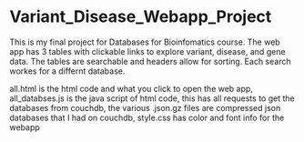 # Variant_Disease_Webapp_Project
This is my final project for Databases for Bioinfomatics course. The web app has 3 tables with clickable links to explore variant, disease, and gene data. The tables are searchable and headers allow for sorting. Each search workes for a differnt database.

all.html is the html code and what you click to open the web app,
all_databses.js is the java script of html code, this has all requests to get the databases from couchdb,
the various .json.gz files are compressed json databases that I had on couchdb,
style.css has color and font info for the webapp
